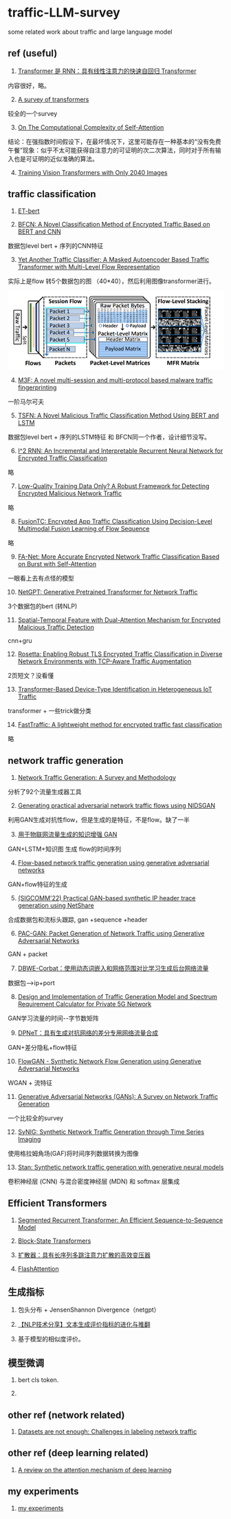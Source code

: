# traffic-LLM-survey
some related work about traffic and large language model 





## ref (useful)
1. [Transformer 是 RNN：具有线性注意力的快速自回归 Transformer](https://proceedings.mlr.press/v119/katharopoulos20a.html)

内容很好，略。

2. [A survey of transformers](https://www.sciencedirect.com/science/article/pii/S2666651022000146)

较全的一个survey

3. [On The Computational Complexity of Self-Attention](https://proceedings.mlr.press/v201/duman-keles23a.html)

结论：在强指数时间假设下，在最坏情况下，这里可能存在一种基本的“没有免费午餐”现象：似乎不太可能获得自注意力的可证明的次二次算法，同时对于所有输入也是可证明的近似准确的算法。

4. [Training Vision Transformers with Only 2040 Images](https://link.springer.com/chapter/10.1007/978-3-031-19806-9_13)



## traffic classification

1. [ET-bert](https://dl.acm.org/doi/pdf/10.1145/3485447.3512217)

2. [BFCN: A Novel Classification Method of Encrypted Traffic Based on BERT and CNN](https://www.mdpi.com/2079-9292/12/3/516)

数据包level bert + 序列的CNN特征

3. [Yet Another Traffic Classifier: A Masked Autoencoder Based Traffic Transformer with Multi-Level Flow Representation](https://ojs.aaai.org/index.php/AAAI/article/view/25674)

实际上是flow 转5个数据包的图 （40*40），然后利用图像transformer进行。

![123](./figs/Yet%20Another.PNG)

4. [M3F: A novel multi-session and multi-protocol based malware traffic fingerprinting](https://www.sciencedirect.com/science/article/abs/pii/S1389128623001688)

一阶马尔可夫

5. [TSFN: A Novel Malicious Traffic Classification Method Using BERT and LSTM](https://www.mdpi.com/1099-4300/25/5/821)

数据包level bert + 序列的LSTM特征 和 BFCN同一个作者，设计细节没写。

6. [I^2 RNN: An Incremental and Interpretable Recurrent Neural Network for Encrypted Traffic Classification](https://ieeexplore.ieee.org/abstract/document/10056861)

略

7. [Low-Quality Training Data Only? A Robust Framework for Detecting Encrypted Malicious Network Traffic](https://arxiv.org/abs/2309.04798)

略

8. [FusionTC: Encrypted App Traffic Classification Using Decision-Level Multimodal Fusion Learning of Flow Sequence](https://www.hindawi.com/journals/wcmc/2023/9118153/)

略

9. [FA-Net: More Accurate Encrypted Network Traffic Classification Based on Burst with Self-Attention](https://ieeexplore.ieee.org/abstract/document/10191615)

一眼看上去有点怪的模型

10. [NetGPT: Generative Pretrained Transformer for Network Traffic](https://arxiv.org/abs/2304.09513)

3个数据包的bert (转NLP)

11. [Spatial-Temporal Feature with Dual-Attention Mechanism for Encrypted Malicious Traffic Detection](https://www.hindawi.com/journals/scn/2023/7117863/)

cnn+gru

12. [Rosetta: Enabling Robust TLS Encrypted Traffic Classification in Diverse Network Environments with TCP-Aware Traffic Augmentation](https://dl.acm.org/doi/abs/10.1145/3603165.3607437)

2页短文？没看懂

13. [Transformer-Based Device-Type Identification in Heterogeneous IoT Traffic](https://ieeexplore.ieee.org/abstract/document/9951051)

transformer + 一些trick做分类

14. [FastTraffic: A lightweight method for encrypted traffic fast classification](https://www.sciencedirect.com/science/article/abs/pii/S1389128623004103)

略

## network traffic generation

1. [Network Traffic Generation: A Survey and Methodology](https://dl.acm.org/doi/abs/10.1145/3488375)

分析了92个流量生成器工具

2. [Generating practical adversarial network traffic flows using NIDSGAN](https://arxiv.org/abs/2203.06694)

利用GAN生成对抗性flow，但是生成的是特征，不是flow。缺了一半

3. [用于物联网流量生成的知识增强 GAN](https://dl.acm.org/doi/abs/10.1145/3485447.3511976)

GAN+LSTM+知识图 生成 flow的时间序列

4. [Flow-based network traffic generation using generative adversarial networks](https://www.sciencedirect.com/science/article/pii/S0167404818308393)

GAN+flow特征的生成

5. [(SIGCOMM'22) Practical GAN-based synthetic IP header trace generation using NetShare](https://dl.acm.org/doi/abs/10.1145/3544216.3544251)

合成数据包和流标头跟踪, gan +sequence +header

6. [PAC-GAN: Packet Generation of Network Traffic using Generative Adversarial Networks](https://ieeexplore.ieee.org/abstract/document/8936224)

GAN + packet

7. [DBWE-Corbat：使用动态词嵌入和网络范围对比学习生成后台网络流量](https://www.sciencedirect.com/science/article/pii/S0167404823001128)

数据包-->ip+port

8. [Design and Implementation of Traffic Generation Model and Spectrum Requirement Calculator for Private 5G Network](https://ieeexplore.ieee.org/abstract/document/9703352)

GAN学习流量的时间--字节数矩阵

9. [DPNeT：具有生成对抗网络的差分专用网络流量合成](https://link.springer.com/chapter/10.1007/978-3-030-81242-3_1)

GAN+差分隐私+flow特征

10. [FlowGAN - Synthetic Network Flow Generation using Generative Adversarial Networks](https://ieeexplore.ieee.org/abstract/document/9724556)

WGAN + 流特征

11. [Generative Adversarial Networks (GANs): A Survey on Network Traffic Generation](https://wrap.warwick.ac.uk/165738/)

一个比较全的survey

12. [SyNIG: Synthetic Network Traffic Generation through Time Series Imaging](https://ieeexplore.ieee.org/abstract/document/10223392)

使用格拉姆角场(GAF)将时间序列数据转换为图像

13. [Stan: Synthetic network traffic generation with generative neural models](https://link.springer.com/chapter/10.1007/978-3-030-87839-9_1)

卷积神经层 (CNN) 与混合密度神经层 (MDN) 和 softmax 层集成 



## Efficient Transformers

1. [Segmented Recurrent Transformer: An Efficient Sequence-to-Sequence Model](https://arxiv.org/abs/2305.16340)

2. [Block-State Transformers](https://arxiv.org/pdf/2306.09539.pdf)

3. [扩散器：具有长序列多跳注意力扩散的高效变压器](https://ojs.aaai.org/index.php/AAAI/article/view/26502)

4. [FlashAttention](https://blog.csdn.net/fengdu78/article/details/131842840)


## 生成指标

1. 包头分布 + JensenShannon Divergence（netgpt）

2. [【NLP技术分享】文本生成评价指标的进化与推翻](https://zhuanlan.zhihu.com/p/150057895)

3. 基于模型的相似度评价。

## 模型微调

1. bert cls token.

2. 



## other ref (network related)

1. [Datasets are not enough: Challenges in labeling network traffic](https://www.sciencedirect.com/science/article/abs/pii/S0167404822002048)

## other ref (deep learning related)

1. [A review on the attention mechanism of deep learning](https://www.sciencedirect.com/science/article/pii/S092523122100477X)


## my experiments

1. [my experiments](https://github.com/shashadehuajiang/LLM_traffic_expriments)










